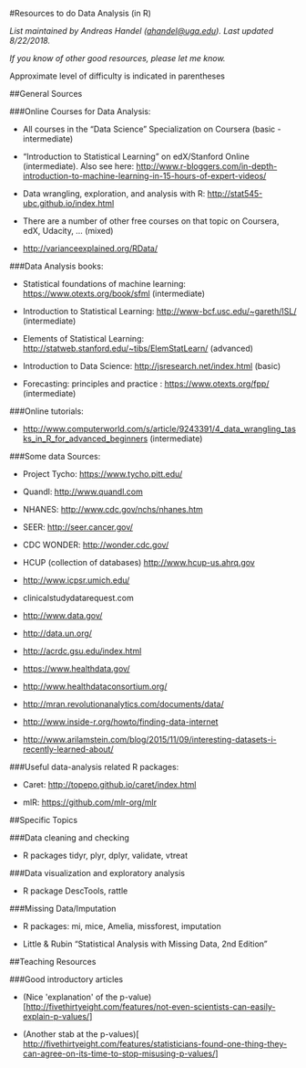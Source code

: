 #Resources to do Data Analysis (in R)

*List maintained by Andreas Handel (ahandel@uga.edu). Last updated 8/22/2018.*

*If you know of other good resources, please let me know.*

Approximate level of difficulty is indicated in parentheses

##General Sources

###Online Courses for Data Analysis:

-   All courses in the “Data Science” Specialization on Coursera
    (basic - intermediate)

-   “Introduction to Statistical Learning” on edX/Stanford
    Online (intermediate). Also see here:
    <http://www.r-bloggers.com/in-depth-introduction-to-machine-learning-in-15-hours-of-expert-videos/>

-   Data wrangling, exploration, and analysis with R:
    <http://stat545-ubc.github.io/index.html>

-   There are a number of other free courses on that topic on Coursera,
    edX, Udacity, … (mixed)

-   http://varianceexplained.org/RData/



###Data Analysis books:

-   Statistical foundations of machine learning:
    <https://www.otexts.org/book/sfml> (intermediate)

-   Introduction to Statistical Learning:
    <http://www-bcf.usc.edu/~gareth/ISL/> (intermediate)

-   Elements of Statistical Learning:
    <http://statweb.stanford.edu/~tibs/ElemStatLearn/> (advanced)

-   Introduction to Data Science:
    <http://jsresearch.net/index.html> (basic)

-   Forecasting: principles and practice :
    <https://www.otexts.org/fpp/> (intermediate)

###Online tutorials:

-   <http://www.computerworld.com/s/article/9243391/4_data_wrangling_tasks_in_R_for_advanced_beginners> (intermediate)

###Some data Sources:

-   Project Tycho: https://www.tycho.pitt.edu/

-   Quandl: http://www.quandl.com

-   NHANES: http://www.cdc.gov/nchs/nhanes.htm

-   SEER: http://seer.cancer.gov/

-   CDC WONDER: http://wonder.cdc.gov/

-   HCUP (collection of databases) http://www.hcup-us.ahrq.gov

-   http://www.icpsr.umich.edu/

-   clinicalstudydatarequest.com

-   <http://www.data.gov/>

-   <http://data.un.org/>

-   http://acrdc.gsu.edu/index.html

-   <https://www.healthdata.gov/>

-   <http://www.healthdataconsortium.org/>

-   <http://mran.revolutionanalytics.com/documents/data/>

-   <http://www.inside-r.org/howto/finding-data-internet>

-   http://www.arilamstein.com/blog/2015/11/09/interesting-datasets-i-recently-learned-about/

###Useful data-analysis related R packages:

-   Caret: http://topepo.github.io/caret/index.html

-   mlR: https://github.com/mlr-org/mlr



##Specific Topics

###Data cleaning and checking

-   R packages tidyr, plyr, dplyr, validate, vtreat



###Data visualization and exploratory analysis

-   R package DescTools, rattle


###Missing Data/Imputation

-   R packages: mi, mice, Amelia, missforest, imputation

-   Little & Rubin “Statistical Analysis with Missing Data, 2nd Edition”


##Teaching Resources

###Good introductory articles


- (Nice 'explanation' of the p-value)[http://fivethirtyeight.com/features/not-even-scientists-can-easily-explain-p-values/]

- (Another stab at the p-values)[ http://fivethirtyeight.com/features/statisticians-found-one-thing-they-can-agree-on-its-time-to-stop-misusing-p-values/]




